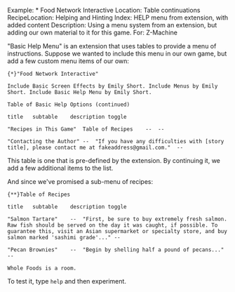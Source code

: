 Example: * Food Network Interactive
Location: Table continuations
RecipeLocation: Helping and Hinting
Index: HELP menu from extension, with added content
Description: Using a menu system from an extension, but adding our own material to it for this game.
For: Z-Machine

  
"Basic Help Menu" is an extension that uses tables to provide a menu of instructions. Suppose we wanted to include this menu in our own game, but add a few custom menu items of our own:

  

``` inform7
{*}"Food Network Interactive"

Include Basic Screen Effects by Emily Short. Include Menus by Emily Short. Include Basic Help Menu by Emily Short.

Table of Basic Help Options (continued)

title	subtable	description	toggle

"Recipes in This Game"	Table of Recipes	--	--

"Contacting the Author"	--	"If you have any difficulties with [story title], please contact me at fakeaddress@gmail.com."	--
```

  
This table is one that is pre-defined by the extension. By continuing it, we add a few additional items to the list.

  
And since we've promised a sub-menu of recipes:

  

``` inform7
{**}Table of Recipes

title	subtable	description	toggle

"Salmon Tartare"	--	"First, be sure to buy extremely fresh salmon. Raw fish should be served on the day it was caught, if possible. To guarantee this, visit an Asian supermarket or specialty store, and buy salmon marked 'sashimi grade'..."	--

"Pecan Brownies"	--	"Begin by shelling half a pound of pecans..."	--

Whole Foods is a room.
```

  
To test it, type ``help`` and then experiment.

